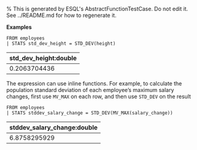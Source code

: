 % This is generated by ESQL's AbstractFunctionTestCase. Do not edit it. See ../README.md for how to regenerate it.

**Examples**

```esql
FROM employees
| STATS std_dev_height = STD_DEV(height)
```

| std_dev_height:double |
| --- |
| 0.2063704436 |

The expression can use inline functions. For example, to calculate the population standard deviation of each employee’s maximum salary changes, first use `MV_MAX` on each row, and then use `STD_DEV` on the result

```esql
FROM employees
| STATS stddev_salary_change = STD_DEV(MV_MAX(salary_change))
```

| stddev_salary_change:double |
| --- |
| 6.8758295929 |



